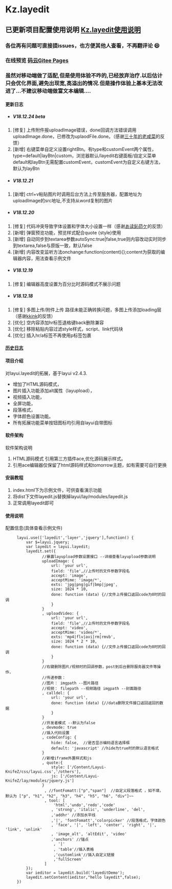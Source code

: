 # Kz.layedit

## 已更新项目配置使用说明 [Kz.layedit使用说明](https://knifez.gitee.io/articles/kz.layedit/)

### 各位再有问题可直接提issues，也方便其他人查看，不再翻评论 :smile: 

### 在线预览 [码云Gitee Pages](http://knifez.gitee.io/kz.layedit/index.html)


### 虽然对移动端做了适配,但是使用体验不咋的,已经放弃治疗.以后估计只会优化界面,避免出现宽,高溢出的情况.但是操作体验上基本无法改进了...不建议移动端做富文本编辑....

#### 更新日志
- ##### V18.12.24 beta
1. [修复] 上传附件报uploadImage错误，done回调方法错误调用uploadImage.done，已修改为uplaodFile.done。（感谢<a href="https://gitee.com/dengkai1992">三十年的老咸菜</a>的反馈）
2. [新增] 右键菜单自定义设置rightBtn。有type和customEvent两个属性，type=default|layBtn|custom，浏览器默认/layedit右键面板/自定义菜单 default和layBtn无需配置customEvent，customEvent为自定义右键方法，默认为layBtn
- ##### V18.12.21
1. [新增] ctrl+v粘贴图片时调用后台方法上传至服务器，配置地址为uploadImage的src地址,不支持从word复制的图片
- ##### V18.12.20
1. [修复] 代码冲突导致字体设置和字体大小设置一样（感谢<a href="https://gitee.com/flash127">あ读鈊茚ケ</a>的反馈）
2. [新增] 弹窗预览功能，预览样式配合quote {style}使用
3. [新增] 自动同步到textarea参数autoSync:true|false,true则内容改动实时同步到textarea,false与原版一致，默认false
4. [新增] 内容改变监听方法onchange:function(content){};content为获取的编辑器内容，用法查看示例文件
- ##### V18.12.19
1. [修复] 编辑器高度设置为百分比时源码模式不展示问题
 - ##### V18.12.18
1. [修复] 多图上传/附件上传 路径未能正确转换问题，多图上传添加loading层 （感谢<a href="https://gitee.com/kkink">kkink</a>的反馈）
2. [优化] 空内容添加hr标签退格键back删除兼容
3. [优化] 移除粘贴内容过滤style样式，script、link代码块
4. [优化] 插入hr/a标签不再使用p标签包裹

####  <a href="http://knifez.gitee.io/kz.layedit/UpgradeInfo.html">历史日志</a>

#### 项目介绍
对layui.layedit的拓展，基于layui v2.4.3.
- 增加了HTML源码模式，
- 图片插入功能添加alt属性（layupload），
- 视频插入功能，
- 全屏功能，
- 段落格式，
- 字体颜色设置功能。
- 所有拓展功能菜单按钮图标均引用自layui自带图标
#### 软件架构
软件架构说明
1. HTML源码模式 引用第三方插件ace,优化源码展示样式。
2. 引用ace编辑器仅保留了html源码样式和tomorrow主题，如有需要可自行更换
#### 安装教程
1. index.html下为示例文件，可供查看演示功能
2. 将dist下文件layedit.js替换掉layui/lay/modules/layedit.js
3. 正常调用layedit即可

#### 使用说明
配置信息(具体查看示例文件)

```
     layui.use(['layedit','layer','jquery'],function() {
         var $=layui.jquery;
         var layedit = layui.layedit;
 		 layedit.set({
                //暴露layupload参数设置接口 --详细查看layupload参数说明
                uploadImage: {
                    url: 'your url',
                    field: 'file',//上传时的文件参数字段名
                    accept: 'image',
                    acceptMime: 'image/*',
                    exts: 'jpg|png|gif|bmp|jpeg',
                    size: 1024 * 10,
                    done: function (data) {//文件上传接口返回code为0时的回调
                    }
                }
                , uploadVideo: {
                    url: 'your url',
                    field: 'file',//上传时的文件参数字段名
                    accept: 'video',
                    acceptMime: 'video/*',
                    exts: 'mp4|flv|avi|rm|rmvb',
                    size: 1024 * 2 * 10,
                    done: function (data) {//文件上传接口返回code为0时的回调
                    }
                }
                //右键删除图片/视频时的回调参数，post到后台删除服务器文件等操作，
                //传递参数：
                //图片： imgpath --图片路径
                //视频： filepath --视频路径 imgpath --封面路径
                , calldel: {
                    url: 'your url',
                    done: function (data) {//data删除文件接口返回返回的数据
                    }
                }
                //开发者模式 --默认为false
                , devmode: true
                //插入代码设置
                , codeConfig: {
                    hide: false,  //是否显示编码语言选择框
                    default: 'javascript' //hide为true时的默认语言格式
                }           
                //新增iframe外置样式和js
                , quote:{
                    style: ['/Content/Layui-KnifeZ/css/layui.css','/others'],
                    js: ['/Content/Layui-KnifeZ/lay/modules/jquery.js']
                }
                 , //fontFomatt:["p","span"]  //自定义段落格式 ，如不填，默认为 ["p", "h1", "h2", "h3", "h4", "h5", "h6", "div"]~~
                 , tool: [
                     'html','undo','redo','code'
 					, 'strong', 'italic', 'underline', 'del', 
					,'addhr' //添加水平线
					,'|', 'fontFomatt','colorpicker' //段落格式，字体颜色
 					, 'face', '|', 'left', 'center', 'right', '|', 'link', 'unlink'
 					, 'image_alt', 'altEdit', 'video' 
					,'anchors' //锚点
                     , '|'
					 , 'table'//插入表格
					 ,'customlink'//插入自定义链接
					 ,'fullScreen'
                 ]
         });
         var ieditor = layedit.build('layeditDemo');
		 layedit.setContent(ieditor,"hello layedit",false);
     })
```
